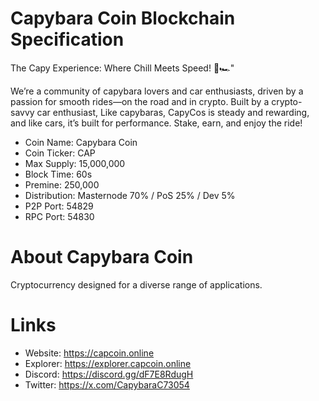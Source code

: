 # Capybara Coin Blockchain Specification

The Capy Experience: Where Chill Meets Speed! 🦫🏎"

We’re a community of capybara lovers and car enthusiasts, driven by a passion for smooth rides—on the road and in crypto.  Built by a crypto-savvy car enthusiast, Like capybaras, CapyCos is steady and rewarding, and like cars, it’s built for performance. 
Stake, earn, and enjoy the ride!


- Coin Name: Capybara Coin
- Coin Ticker: CAP
- Max Supply: 15,000,000
- Block Time: 60s
- Premine: 250,000
- Distribution: Masternode 70% / PoS 25% / Dev 5%
- P2P Port: 54829
- RPC Port: 54830

# About Capybara Coin

Cryptocurrency designed for a diverse range of applications.

# Links

- Website: https://capcoin.online
- Explorer: https://explorer.capcoin.online
- Discord: https://discord.gg/dF7E8RdugH
- Twitter: https://x.com/CapybaraC73054
